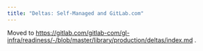 ```yaml
---
title: "Deltas: Self-Managed and GitLab.com"
---
```


Moved to https://gitlab.com/gitlab-com/gl-infra/readiness/-/blob/master/library/production/deltas/index.md .

